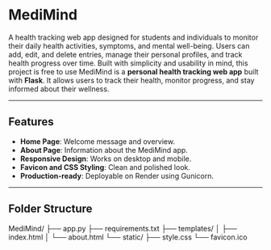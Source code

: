 # MediMind
A health tracking web app designed for students and individuals to monitor their daily health activities, symptoms, and mental well-being. Users can add, edit, and delete entries, manage their personal profiles, and track health progress over time. Built with simplicity and usability in mind, this project is free to use 
MediMind is a **personal health tracking web app** built with **Flask**. It allows users to track their health, monitor progress, and stay informed about their wellness.

---

## Features

- **Home Page**: Welcome message and overview.
- **About Page**: Information about the MediMind app.
- **Responsive Design**: Works on desktop and mobile.
- **Favicon and CSS Styling**: Clean and polished look.
- **Production-ready**: Deployable on Render using Gunicorn.

---

## Folder Structure

MediMind/
├── app.py
├── requirements.txt
├── templates/
│ ├── index.html
│ └── about.html
└── static/
├── style.css
└── favicon.ico
